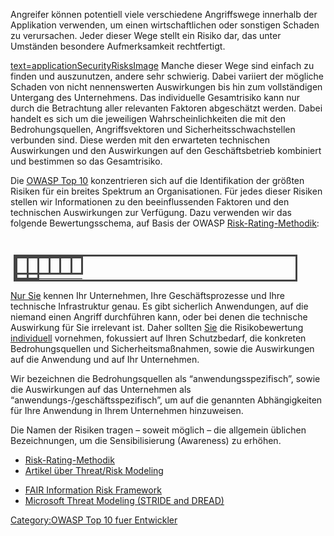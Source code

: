 Angreifer können potentiell viele verschiedene Angriffswege innerhalb
der Applikation verwenden, um einen wirtschaftlichen oder sonstigen
Schaden zu verursachen. Jeder dieser Wege stellt ein Risiko dar, das
unter Umständen besondere Aufmerksamkeit rechtfertigt.

[text=applicationSecurityRisksImage]({{Top_10:LanguageFile "wikilink")
Manche dieser Wege sind einfach zu finden und auszunutzen, andere sehr
schwierig. Dabei variiert der mögliche Schaden von nicht nennenswerten
Auswirkungen bis hin zum vollständigen Untergang des Unternehmens. Das
individuelle Gesamtrisiko kann nur durch die Betrachtung aller
relevanten Faktoren abgeschätzt werden. Dabei handelt es sich um die
jeweiligen Wahrscheinlichkeiten die mit den Bedrohungsquellen,
Angriffsvektoren und Sicherheitsschwachstellen verbunden sind. Diese
werden mit den erwarteten technischen Auswirkungen und den Auswirkungen
auf den Geschäftsbetrieb kombiniert und bestimmen so das Gesamtrisiko.

Die <u>[OWASP Top 10](Top_10 "wikilink")</u> konzentrieren sich auf die
Identifikation der größten Risiken für ein breites Spektrum an
Organisationen. Für jedes dieser Risiken stellen wir Informationen zu
den beeinflussenden Faktoren und den technischen Auswirkungen zur
Verfügung. Dazu verwenden wir das folgende Bewertungsschema, auf Basis
der OWASP
<u>[Risk-Rating-Methodik](OWASP_Risk_Rating_Methodology "wikilink")</u>:

<table style="align:center; border-collapse: collapse; text-align:center;
              margin: 0px 5px 0px 5px; border: 3px solid #444444;
              background-color: {{Top 10:BackgroundColor
|year=2013 }};
              padding=2; width: 90%;">

<tr style="background-color: {{Top 10:BorderColor
|year=2013 }}; height: 2em; font-size: 80%; color: #FFFFFF;  text-shadow: 2px 2px 8px #444444; ">

<th style="width: 16.5%; border: 3px solid #444444;">

</th>

<th style="width: 16.5%; border: 3px solid #444444;">

</th>

<th style="width: 16.5%; border: 3px solid #444444;">

</th>

<th style="width: 16.5%; border: 3px solid #444444;">

</th>

<th style="width: 16.5%; border: 3px solid #444444;">

</th>

<th style="width: 16.5%; border: 3px solid #444444;">

</th>

</tr>

<tr>

<td style="font-weight: bold; font-size:90%; border: 3px solid #444444;" rowspan="3">

</td>

` `

<td style="font-weight: bold; font-size: 90%; border: 3px solid #444444; " rowspan="3">

</td>

</tr>

<tr>

</tr>

<tr>

</tr>

</table>

<u>Nur Sie</u> kennen Ihr Unternehmen, Ihre Geschäftsprozesse und Ihre
technische Infrastruktur genau. Es gibt sicherlich Anwendungen, auf die
niemand einen Angriff durchführen kann, oder bei denen die technische
Auswirkung für Sie irrelevant ist. Daher sollten <u>Sie</u> die
Risikobewertung <U>individuell</u> vornehmen, fokussiert auf Ihren
Schutzbedarf, die konkreten Bedrohungsquellen und Sicherheitsmaßnahmen,
sowie die Auswirkungen auf die Anwendung und auf Ihr Unternehmen.

Wir bezeichnen die Bedrohungsquellen als “anwendungsspezifisch”, sowie
die Auswirkungen auf das Unternehmen als
“anwendungs-/geschäftsspezifisch”, um auf die genannten
Abhängigkeiten für Ihre Anwendung in Ihrem Unternehmen hinzuweisen.

Die Namen der Risiken tragen – soweit möglich – die allgemein üblichen
Bezeichnungen, um die Sensibilisierung (Awareness) zu erhöhen.

  - [<u>Risk-Rating-Methodik</u>](OWASP_Risk_Rating_Methodology "wikilink")
  - [<u>Artikel über Threat/Risk
    Modeling</u>](Threat_Risk_Modeling "wikilink")

<!-- end list -->

  - [<u>FAIR Information Risk
    Framework</u>](http://fairwiki.riskmanagementinsight.com/)
  - [<u>Microsoft Threat Modeling (STRIDE and
    DREAD)</u>](http://msdn.microsoft.com/en-us/library/aa302419.aspx)

[Category:OWASP Top 10 fuer
Entwickler](Category:OWASP_Top_10_fuer_Entwickler "wikilink")